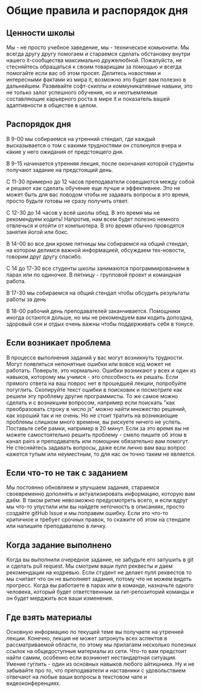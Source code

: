 # Общие правила и распорядок дня

## Ценности школы
Мы - не просто учебное заведение, мы - техническое комьюнити. Мы всегда другу другу помогаем и стараемся сделать обстановку внутри нашего it-сообщества максимально дружелюбной. Пожалуйста, не стесняйтесь обращаться к своим товарищам за помощью и всегда помогайте если вас об этом просят. Делитесь новостями и интересными фактами из мира it, возможно это будет вам полезно в дальнейшем. Развивайте софт-скиллы и коммуникативные навыки, это не только залог успешного обучения, но и неотъемлемые составляющие  карьерного роста в мире it и показатель вашей адаптивности в обществе в целом.

## Распорядок дня

В 9-00 мы собираемся на утренний стендап, где каждый высказывается о том с какими трудностями он столкнулся вчера и какие у него ожидания от предстоящего дня.

В 9-15 начинается утренняя лекция, после окончания которой студенты получают задание на предстоящий день.

С 11-30 примерно до 12 часов преподаватели совещаются между собой и решают как сделать обучение еще лучше и эффективнее. Это не может быть для вас поводом чтобы не задавать вопросы в это время, просто будьте готовы не сразу получить ответ.

С 12-30 до 14 часов у всей школы обед. В это время мы не рекомендуем кодить! Напротив, нам всем будет полезно немного отвлечься и отойти от компьютера. В это время обычно проводятся занятия йогой или бокс.

В 14-00 во все дни кроме пятницы мы собираемся на общий стендап, на котором делимся важной информацией, обсуждаем тех-новости, говорим друг другу спасибо.

С 14 до 17-30 все студенты школы занимаются программированием в парах или по одиночке. В пятницу - групповой проект и командная работа.

В 17-30 мы собираемся на общий стендап чтобы обсудить результаты работы за день

В 18-00 рабочий день преподавателей заканчивается. Помощники иногда остаются дольше, но мы не рекомендуем вам кодить допоздна, здоровый сон и отдых очень важны чтобы поддерживать себя в тонусе.


## Если возникает проблема

В процессе выполнения заданий у вас могут возникнуть трудности. Могут появляться непонятные ошибки или вовсе код может не работать. Поверьте, это нормально. Ошибки возникают у всех и один из навыков, которому мы учимся - это способность их решать. Если прямого ответа на ваш поврос нет в прошедшей лекции, попробуйте погуглить. Скопируйте текст ошибки в поисковик и посмотрите как решили эту проблему другие программисты. То же самое можно сделать и с возникшим вопросом, например если поискать "как преобразовать строку в число js" можно найти множество решений, как хороший так и не очень. Но не стоит тратить на возникающие проблемы слишком много времени, вы рискуете ничего не успеть. Поставьте себе рамки, например в 20 минут. Если за это время вы не можете самостоятельно решить проблему - смело пишите об этом в канал pairs и преподаватель или помощник обязательно вам помогут. Не стесняйтесь задавать вопросы, даже если лично вам ваш вопрос кажется тупым или неуместным, то для нас он точно таким не является. 

## Если что-то не так с заданием

Мы постоянно обновляем и улучшаем задания, стараемся своевременно дополнять и актуализировать информацию, которую вам даём. В таком ритме невозможно предусмотреть всего, и если вдруг мы что-то упустили или вы найдете неточность в описаниях, просто создайте gitHub Issue и мы поправим ошибку. Если это что-то критичное и требует срочных правок, то скажите об этом на стендапе или напишите преподавателю в личку.

## Когда задание выполнено

Когда вы выполнили очередное задание, не забудьте его запушить в git и сделать pull request. Мы смотрим ваши пулл реквесты и даем рекомендации на кодревью. Если студент не делает пулл реквестов то мы считает что он не выполняет задания, потому что не можем видеть прогресс. Когда вы работаете в парах или в команде, назначьте одного человека, который будет ответственным за гит-репозиторий команды и он будет мерджить все ваши изменения.

## Где взять материалы

Основную информацию по текущей теме вы получаете на утренней лекции. Конечно, лекция не может затронуть всех аспектов в рассматриваемой области, по этому мы прилагаем несколько полезных ссылок на общедоступные материалы из сети. Что-то вам предстоит найти самим, особенно если возникнет нестандартная ситуация. Умение гуглить - один из основных навыков любого айтишника. Ну и не забывайте про то, что преподаватели и наставники с удовольствием отвечают на любые ваши вопросы в текстовом чате и видеоконференциях.
